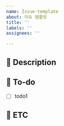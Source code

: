 ```yaml
---
name: Issue-template
about: 이슈 템플릿
title: ''
labels: ''
assignees: ''

---
```


## 📒 Description
<!-- 진행할 작업을 설명해주세요 -->

## 📒 To-do
<!-- 작업을 수행하기 위해 해야할 태스크를 작성해주세요 -->
- [ ] todo1

## 📒 ETC
<!-- 특이사항 및 예정 개발 일정을 작성해주세요 -->
